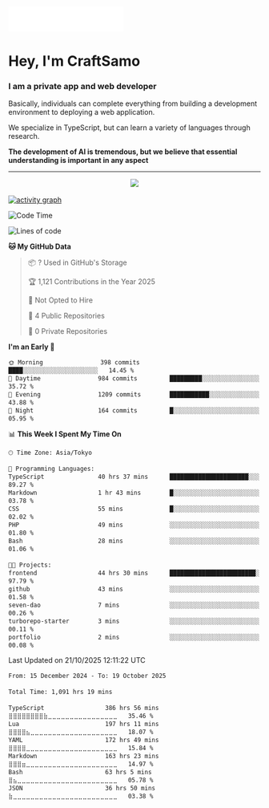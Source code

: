 <img src="images/header.svg"></img>

# Hey, I'm CraftSamo

### I am a private app and web developer

Basically, individuals can complete everything from building a development
environment to deploying a web application.

We specialize in TypeScript, but can learn a variety of languages through
research.

**The development of AI is tremendous, but we believe that essential
understanding is important in any aspect**

---

<p align="center">
  <img alig src="https://github-profile-trophy.vercel.app/?username=craftsamo&theme=onedark&column=-1" />
</p>

[![activity graph](https://github-readme-activity-graph.vercel.app/graph?username=craftsamo&theme=github-dark-dimmed&custom_title=Guilyx%20Activity%20Graph&hide_border=true)](https://github.com/ashutosh00710/github-readme-activity-graph)

<!--START_SECTION:waka-->
![Code Time](http://img.shields.io/badge/Code%20Time-1%2C091%20hrs%2019%20mins-blue)

![Lines of code](https://img.shields.io/badge/From%20Hello%20World%20I%27ve%20Written-666.2%20thousand%20lines%20of%20code-blue)

**🐱 My GitHub Data** 

> 📦 ? Used in GitHub's Storage 
 > 
> 🏆 1,121 Contributions in the Year 2025
 > 
> 🚫 Not Opted to Hire
 > 
> 📜 4 Public Repositories 
 > 
> 🔑 0 Private Repositories 
 > 
**I'm an Early 🐤** 

```text
🌞 Morning                398 commits         ████░░░░░░░░░░░░░░░░░░░░░   14.45 % 
🌆 Daytime                984 commits         █████████░░░░░░░░░░░░░░░░   35.72 % 
🌃 Evening                1209 commits        ███████████░░░░░░░░░░░░░░   43.88 % 
🌙 Night                  164 commits         █░░░░░░░░░░░░░░░░░░░░░░░░   05.95 % 
```


📊 **This Week I Spent My Time On** 

```text
🕑︎ Time Zone: Asia/Tokyo

💬 Programming Languages: 
TypeScript               40 hrs 37 mins      ██████████████████████░░░   89.27 % 
Markdown                 1 hr 43 mins        █░░░░░░░░░░░░░░░░░░░░░░░░   03.78 % 
CSS                      55 mins             █░░░░░░░░░░░░░░░░░░░░░░░░   02.02 % 
PHP                      49 mins             ░░░░░░░░░░░░░░░░░░░░░░░░░   01.80 % 
Bash                     28 mins             ░░░░░░░░░░░░░░░░░░░░░░░░░   01.06 % 

🐱‍💻 Projects: 
frontend                 44 hrs 30 mins      ████████████████████████░   97.79 % 
github                   43 mins             ░░░░░░░░░░░░░░░░░░░░░░░░░   01.58 % 
seven-dao                7 mins              ░░░░░░░░░░░░░░░░░░░░░░░░░   00.26 % 
turborepo-starter        3 mins              ░░░░░░░░░░░░░░░░░░░░░░░░░   00.11 % 
portfolio                2 mins              ░░░░░░░░░░░░░░░░░░░░░░░░░   00.08 % 
```


 Last Updated on 21/10/2025 12:11:22 UTC
<!--END_SECTION:waka-->

<!--START_SECTION:waka-simple-->

```text
From: 15 December 2024 - To: 19 October 2025

Total Time: 1,091 hrs 19 mins

TypeScript                 386 hrs 56 mins ⣿⣿⣿⣿⣿⣿⣿⣿⣷⣀⣀⣀⣀⣀⣀⣀⣀⣀⣀⣀⣀⣀⣀⣀⣀   35.46 %
Lua                        197 hrs 11 mins ⣿⣿⣿⣿⣦⣀⣀⣀⣀⣀⣀⣀⣀⣀⣀⣀⣀⣀⣀⣀⣀⣀⣀⣀⣀   18.07 %
YAML                       172 hrs 49 mins ⣿⣿⣿⣿⣀⣀⣀⣀⣀⣀⣀⣀⣀⣀⣀⣀⣀⣀⣀⣀⣀⣀⣀⣀⣀   15.84 %
Markdown                   163 hrs 23 mins ⣿⣿⣿⣶⣀⣀⣀⣀⣀⣀⣀⣀⣀⣀⣀⣀⣀⣀⣀⣀⣀⣀⣀⣀⣀   14.97 %
Bash                       63 hrs 5 mins   ⣿⣦⣀⣀⣀⣀⣀⣀⣀⣀⣀⣀⣀⣀⣀⣀⣀⣀⣀⣀⣀⣀⣀⣀⣀   05.78 %
JSON                       36 hrs 50 mins  ⣷⣀⣀⣀⣀⣀⣀⣀⣀⣀⣀⣀⣀⣀⣀⣀⣀⣀⣀⣀⣀⣀⣀⣀⣀   03.38 %
```

<!--END_SECTION:waka-simple-->
